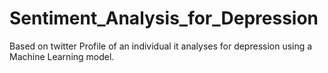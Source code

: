 # Sentiment_Analysis_for_Depression
Based on twitter Profile of an individual it analyses for depression using a Machine Learning model. 
